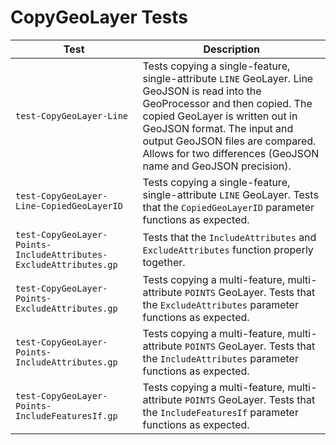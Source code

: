 # CopyGeoLayer Tests

|Test|Description|
|----|-----|
|`test-CopyGeoLayer-Line`|Tests copying a single-feature, single-attribute `LINE` GeoLayer. Line GeoJSON is read into the GeoProcessor and then copied. The copied GeoLayer is written out in GeoJSON format. The input and output GeoJSON files are compared. Allows for two differences (GeoJSON name and GeoJSON precision).|
|`test-CopyGeoLayer-Line-CopiedGeoLayerID`|Tests copying a single-feature, single-attribute `LINE` GeoLayer. Tests that the `CopiedGeoLayerID` parameter functions as expected.|
|`test-CopyGeoLayer-Points-IncludeAttributes-ExcludeAttributes.gp`|Tests that the `IncludeAttributes` and `ExcludeAttributes` function properly together.|
|`test-CopyGeoLayer-Points-ExcludeAttributes.gp`|Tests copying a multi-feature, multi-attribute `POINTS` GeoLayer. Tests that the `ExcludeAttributes` parameter functions as expected.| 
|`test-CopyGeoLayer-Points-IncludeAttributes.gp`|Tests copying a multi-feature, multi-attribute `POINTS` GeoLayer. Tests that the `IncludeAttributes` parameter functions as expected.| 
|`test-CopyGeoLayer-Points-IncludeFeaturesIf.gp`|Tests copying a multi-feature, multi-attribute `POINTS` GeoLayer. Tests that the `IncludeFeaturesIf` parameter functions as expected.| 